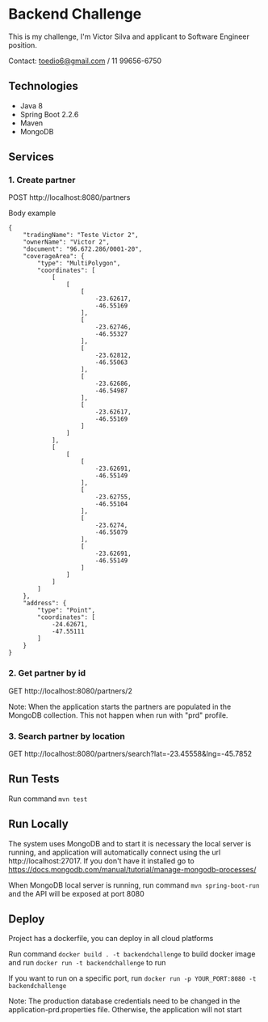 # Backend Challenge
This is my challenge, I'm Victor Silva and applicant to Software Engineer position.

Contact: toedio6@gmail.com / 11 99656-6750

## Technologies
- Java 8
- Spring Boot 2.2.6
- Maven
- MongoDB

## Services
### 1. Create partner
POST http://localhost:8080/partners

Body example
```
{
    "tradingName": "Teste Victor 2",
    "ownerName": "Victor 2",
    "document": "96.672.286/0001-20",
    "coverageArea": {
        "type": "MultiPolygon",
        "coordinates": [
            [
                [
                    [
                        -23.62617,
                        -46.55169
                    ],
                    [
                        -23.62746,
                        -46.55327
                    ],
                    [
                        -23.62812,
                        -46.55063
                    ],
                    [
                        -23.62686,
                        -46.54987
                    ],
                    [
                        -23.62617,
                        -46.55169
                    ]
                ]
            ],
            [
                [
                    [
                        -23.62691,
                        -46.55149
                    ],
                    [
                        -23.62755,
                        -46.55104
                    ],
                    [
                        -23.6274,
                        -46.55079
                    ],
                    [
                        -23.62691,
                        -46.55149
                    ]
                ]
            ]
        ]
    },
    "address": {
        "type": "Point",
        "coordinates": [
            -24.62671,
            -47.55111
        ]
    }
}
```

### 2. Get partner by id
GET http://localhost:8080/partners/2

Note: When the application starts the partners are populated in the MongoDB collection. This not happen when run with "prd" profile.

### 3. Search partner by location
GET http://localhost:8080/partners/search?lat=-23.45558&lng=-45.7852
    
## Run Tests
Run command ```mvn test```

## Run Locally

The system uses MongoDB and to start it is necessary the local server is running, and application will automatically connect using the url http://localhost:27017. If you don't have it installed go to https://docs.mongodb.com/manual/tutorial/manage-mongodb-processes/

When MongoDB local server is running, run command ```mvn spring-boot-run``` and the 
API will be exposed at port 8080

## Deploy
Project has a dockerfile, you can deploy in all cloud platforms

Run command ```docker build . -t backendchallenge``` to build docker image and run ```docker run -t backendchallenge``` to run

If you want to run on a specific port, run ```docker run -p YOUR_PORT:8080 -t backendchallenge```

Note: The production database credentials need to be changed in the application-prd.properties file. Otherwise, the application will not start